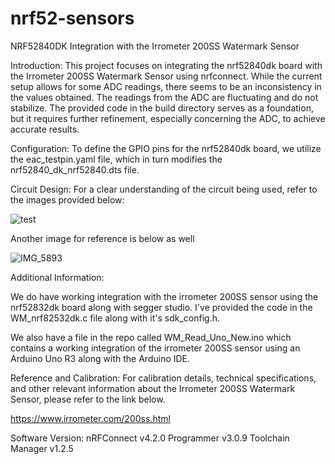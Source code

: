 # nrf52-sensors
NRF52840DK Integration with the Irrometer 200SS Watermark Sensor

Introduction:
This project focuses on integrating the nrf52840dk board with the Irrometer 200SS Watermark Sensor using nrfconnect. While the current setup allows for some ADC readings, there seems to be an inconsistency in the values obtained. The readings from the ADC are fluctuating and do not stabilize. The provided code in the build directory serves as a foundation, but it requires further refinement, especially concerning the ADC, to achieve accurate results.

Configuration:
To define the GPIO pins for the nrf52840dk board, we utilize the eac_testpin.yaml file, which in turn modifies the nrf52840_dk_nrf52840.dts file.

Circuit Design:
For a clear understanding of the circuit being used, refer to the images provided below:

![test](https://github.com/SimarGhumman/nrf52-sensors/assets/71862263/028942db-8247-4d12-be5d-0cbd703310b6)

Another image for reference is below as well

![IMG_5893](https://github.com/SimarGhumman/nrf52-sensors/assets/71862263/0280508e-7362-460f-97fd-51591422038f)

Additional Information:

We do have working integration with the irrometer 200SS sensor using the nrf52832dk board along with segger studio. I've provided the code in the WM_nrf82532dk.c file along with it's sdk_config.h.

We also have a file in the repo called WM_Read_Uno_New.ino which contains a working integration of the irrometer 200SS sensor using an Arduino Uno R3 along with the Arduino IDE.

Reference and Calibration:
For calibration details, technical specifications, and other relevant information about the Irrometer 200SS Watermark Sensor, please refer to the link below.

https://www.irrometer.com/200ss.html



Software Version:
nRFConnect v4.2.0
Programmer v3.0.9
Toolchain Manager v1.2.5
